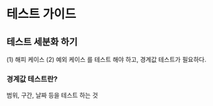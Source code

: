 # 테스트 가이드

## 테스트 세분화 하기

(1) 해피 케이스 (2) 예외 케이스 를 테스트 해야 하고, 경계값 테스트가 필요하다.

### 경계값 테스트란?  
범위, 구간, 날짜 등을 테스트 하는 것
